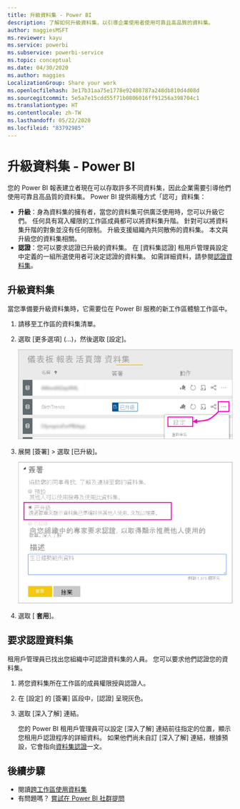 ```yaml
---
title: 升級資料集 - Power BI
description: 了解如何升級資料集，以引導企業使用者使用可靠且高品質的資料集。
author: maggiesMSFT
ms.reviewer: kayu
ms.service: powerbi
ms.subservice: powerbi-service
ms.topic: conceptual
ms.date: 04/30/2020
ms.author: maggies
LocalizationGroup: Share your work
ms.openlocfilehash: 3e17b31aa75e1778e92408787a248db810d4d08d
ms.sourcegitcommit: 5e5a7e15cdd55f71b0806016ff91256a398704c1
ms.translationtype: HT
ms.contentlocale: zh-TW
ms.lasthandoff: 05/22/2020
ms.locfileid: "83792985"
---
```

# <a name="promote-your-dataset---power-bi"></a>升級資料集 - Power BI

您的 Power BI 報表建立者現在可以存取許多不同資料集，因此企業需要引導他們使用可靠且高品質的資料集。 Power BI 提供兩種方式「認可」資料集：

- **升級**：身為資料集的擁有者，當您的資料集可供廣泛使用時，您可以升級它們。 任何具有寫入權限的工作區成員都可以將資料集升階。 針對可以將資料集升階的對象並沒有任何限制。 升級支援組織內共同散佈的資料集。 本文與升級您的資料集相關。
- **認證**：您可以要求認證已升級的資料集。 在 [資料集認證] 租用戶管理員設定中定義的一組所選使用者可決定認證的資料集。 如需詳細資料，請參閱[認證資料集](service-datasets-certify.md)。

## <a name="promote-a-dataset"></a>升級資料集

當您準備要升級資料集時，它需要位在 Power BI 服務的新工作區體驗工作區中。

1. 請移至工作區的資料集清單。
 
1. 選取 [更多選項] (...)，然後選取 [設定]。

    ![選取資料集旁的省略符號](media/service-datasets-certify-promote/power-bi-dataset-settings.png)

1. 展開 [簽署] > 選取 [已升級]。

    ![選取 [已升級] 和 [套用]](media/service-datasets-certify-promote/power-bi-dataset-promoted-endorsement.png)

1. 選取 [ **套用**]。

## <a name="request-dataset-certification"></a>要求認證資料集

租用戶管理員已找出您組織中可認證資料集的人員。 您可以要求他們認證您的資料集。

1. 將您資料集所在工作區的成員權限授與認證人。

1. 在 [設定] 的 [簽署] 區段中，[認證] 呈現灰色。

1. 選取 [深入了解] 連結。

    您的 Power BI 租用戶管理員可以設定 [深入了解] 連結前往指定的位置，顯示您租用戶認證程序的詳細資料。   如果他們尚未自訂 [深入了解] 連結，根據預設，它會指向[資料集認證](service-datasets-certify.md)一文。

## <a name="next-steps"></a>後續步驟

* 閱讀[跨工作區使用資料集](service-datasets-across-workspaces.md)
* 有問題嗎？ [嘗試在 Power BI 社群提問](https://community.powerbi.com/)
